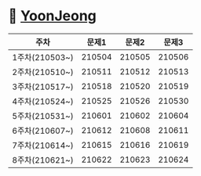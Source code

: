 # 🐍 [YoonJeong](https://github.com/Yo0oN)

|주차|문제1|문제2|문제3|
|:-----:|:-----:|:-----:|:-----:|
|1주차(210503~)|210504|210505|210506|
|2주차(210510~)|210511|210512|210513|
|3주차(210517~)|210518|210520|210519|
|4주차(210524~)|210525|210526|210530|
|5주차(210531~)|210601|210602|210604|
|6주차(210607~)|210612|210608|210611|
|7주차(210614~)|210615|210616|210619|
|8주차(210621~)|210622|210623|210624|
